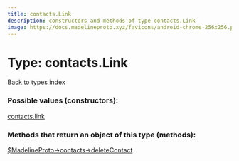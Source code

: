 ```yaml
---
title: contacts.Link
description: constructors and methods of type contacts.Link
image: https://docs.madelineproto.xyz/favicons/android-chrome-256x256.png
---
```

# Type: contacts.Link  
[Back to types index](index.md)



### Possible values (constructors):

[contacts.link](../constructors/contacts.link.md)  



### Methods that return an object of this type (methods):

[$MadelineProto->contacts->deleteContact](../methods/contacts.deleteContact.md)  



